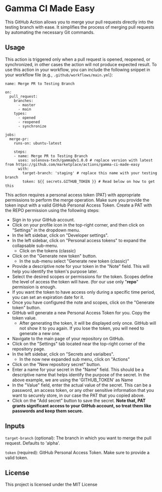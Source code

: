# Gamma CI Made Easy

This GitHub Action allows you to merge your pull requests directly into the testing branch with ease. It simplifies the process of merging pull requests by automating the necessary Git commands.

## Usage

This action is triggered only when a pull request is opened, reopened, or synchronized, in other cases the action will not produce expected result. To use this action in your workflow, you can include the following snippet in your workflow file (e.g., `.github/workflows/main.yml`):

```YML
name: Merge PR to Testing Branch

on:
  pull_request:
    branches:
      - master
      - main
    types:
      - opened
      - reopened
      - synchronize

jobs:
  merge-pr:
    runs-on: ubuntu-latest

    steps:
    - name: Merge PR to Testing Branch
      uses: solenova-tech/gamma@v1.0.0 # replace version with latest from https://github.com/marketplace/actions/gamma-ci-made-easy
      with:
        target-branch: 'staging' # replace this name with your testing branch
        token: ${{ secrets.GITHUB_TOKEN }} # Read below on how to get this

```

This action requires a personal access token (PAT) with appropriate permissions to perform the merge operation. Make sure you provide the token input with a valid GitHub Personal Access Token. Create a PAT with the REPO permission using the following steps:
- Sign in to your GitHub account.
- Click on your profile icon in the top-right corner, and then click on "Settings" in the dropdown menu.
- In the left sidebar, click on "Developer settings".
- In the left sidebar, click on "Personal access tokens" to expand the collapsable sub-menu.
  - Click on the tokens (classic)
- Click on the "Generate new token" button.
  - In the sub-menu select "Generate new token (classic)"
- Provide a descriptive note for your token in the "Note" field. This will help you identify the token's purpose later.
- Select the desired scopes or permissions for the token. Scopes define the level of access the token will have. (for our use only "**repo**" permission is enough.
- If you want the token to have access only during a specific time period, you can set an expiration date for it.
- Once you have configured the note and scopes, click on the "Generate token" button.
- GitHub will generate a new Personal Access Token for you. Copy the token value.
  - After generating the token, it will be displayed only once. GitHub will not show it to you again. If you lose the token, you will need to generate a new one.
- Navigate to the main page of your repository on GitHub.
- Click on the "Settings" tab located near the top-right corner of the repository page.
- In the left sidebar, click on "Secrets and varialbes".
  - In the now new expanded sub menu, click on "Actions"
- Click on the "New repository secret" button.
- Enter a name for your secret in the "Name" field. This should be a descriptive name that helps identify the purpose of the secret. In the above example, we are using the 'GITHUB_TOKEN' as Name
- In the "Value" field, enter the actual value of the secret. This can be a password, an access token, or any other sensitive information that you want to securely store, in our case the PAT that you copied above.
- Click on the "Add secret" button to save the secret.
**Note that, PAT grants significant access to your GitHub account, so treat them like passwords and keep them secure.**

## Inputs

`target-branch` (optional): The branch in which you want to merge the pull request. Defaults to 'alpha'.

`token` (required): GitHub Personal Access Token. Make sure to provide a valid token.

## License

This project is licensed under the MIT License
